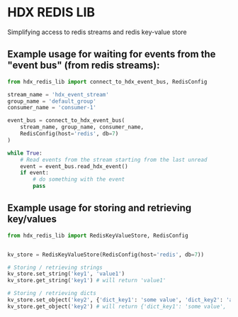 HDX REDIS LIB
=============

Simplifying access to redis streams and redis key-value store

Example usage for waiting for events from the "event bus" (from redis streams):
-------------------------------------------------------------------------------

```python
from hdx_redis_lib import connect_to_hdx_event_bus, RedisConfig

stream_name = 'hdx_event_stream'
group_name = 'default_group'
consumer_name = 'consumer-1' 

event_bus = connect_to_hdx_event_bus(
    stream_name, group_name, consumer_name,
    RedisConfig(host='redis', db=7)
)

while True:
    # Read events from the stream starting from the last unread
    event = event_bus.read_hdx_event()
    if event:
        # do something with the event
        pass
```

Example usage for storing and retrieving key/values
---------------------------------------------------

```python
from hdx_redis_lib import RedisKeyValueStore, RedisConfig


kv_store = RedisKeyValueStore(RedisConfig(host='redis', db=7))

# Storing / retrieving strings
kv_store.set_string('key1', 'value1')
kv_store.get_string('key1') # will return 'value1'

# Storing / retrieving dicts
kv_store.set_object('key2', {'dict_key1': 'some value', 'dict_key2': 'another_value'})
kv_store.get_object('key2') # will return {'dict_key1': 'some value', 'dict_key2': 'another_value'}
```
